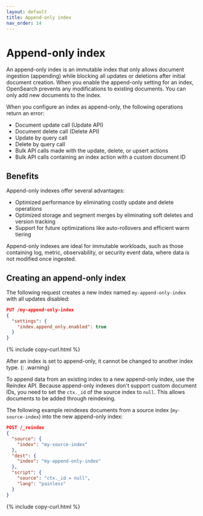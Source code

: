 ```yaml
---
layout: default
title: Append-only index
nav_order: 14
---
```


# Append-only index

An append-only index is an immutable index that only allows document ingestion (appending) while blocking all updates or deletions after initial document creation. When you enable the append-only setting for an index, OpenSearch prevents any modifications to existing documents. You can only add new documents to the index.

When you configure an index as append-only, the following operations return an error:

- Document update call (Update API)
- Document delete call (Delete API)
- Update by query call
- Delete by query call
- Bulk API calls made with the update, delete, or upsert actions
- Bulk API calls containing an index action with a custom document ID

## Benefits

Append-only indexes offer several advantages:

- Optimized performance by eliminating costly update and delete operations
- Optimized storage and segment merges by eliminating soft deletes and version tracking
- Support for future optimizations like auto-rollovers and efficient warm tiering

Append-only indexes are ideal for immutable workloads, such as those containing log, metric, observability, or security event data, where data is not modified once ingested.

## Creating an append-only index

The following request creates a new index named `my-append-only-index` with all updates disabled:

```json
PUT /my-append-only-index
{
  "settings": {
    "index.append_only.enabled": true
  }
}
```
{% include copy-curl.html %}

After an index is set to append-only, it cannot be changed to another index type.
{: .warning}


To append data from an existing index to a new append-only index, use the Reindex API. Because append-only indexes don't support custom document IDs, you need to set the `ctx._id` of the source index to `null`. This allows documents to be added through reindexing.

The following example reindexes documents from a source index (`my-source-index`) into the new append-only index:

```json
POST /_reindex
{
  "source": {
    "index": "my-source-index"
  },
  "dest": {
    "index": "my-append-only-index"
  },
  "script": {
    "source": "ctx._id = null",
    "lang": "painless"
  }
}

```
{% include copy-curl.html %}
